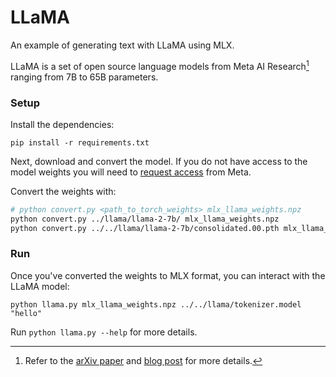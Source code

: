 # LLaMA

An example of generating text with LLaMA using MLX.

LLaMA is a set of open source language models from Meta AI Research[^1] ranging from 7B to 65B parameters.

### Setup

Install the dependencies:

```
pip install -r requirements.txt
```

Next, download and convert the model. If you do not have access to the model
weights you will need to [request
access](https://docs.google.com/forms/d/e/1FAIpQLSfqNECQnMkycAp2jP4Z9TFX0cGR4uf7b_fBxjY_OjhJILlKGA/viewform)
from Meta.

Convert the weights with:

```bash
# python convert.py <path_to_torch_weights> mlx_llama_weights.npz
python convert.py ../llama/llama-2-7b/ mlx_llama_weights.npz
python convert.py ../../llama/llama-2-7b/consolidated.00.pth mlx_llama_weights.npz 

```

### Run

Once you've converted the weights to MLX format, you can interact with the
LLaMA model:

```
python llama.py mlx_llama_weights.npz ../../llama/tokenizer.model "hello"
```

Run `python llama.py --help` for more details.

[^1]: Refer to the [arXiv paper](https://arxiv.org/abs/2302.13971) and [blog post](https://ai.meta.com/blog/large-language-model-llama-meta-ai/) for more details.
